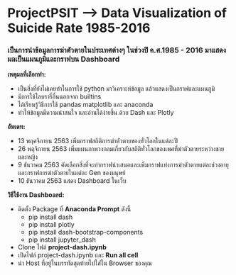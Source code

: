 # ProjectPSIT --> Data Visualization of Suicide Rate 1985-2016
### เป็นการนำข้อมูลการฆ่าตัวตายในประเทศต่างๆ ในช่วงปี ค.ศ.1985 - 2016 มาแสดงผลเป็นแผนภูมิและกราฟบน Dashboard

**เหตุผลที่เลือกทำ:**
* เป็นสิ่งที่ยังไม่เคยทําในการใช้ python มาวิเคราะห์ข้อมูล แล้วแสดงเป็นกราฟและแผนภูมิ
* มีการใช้ไลบรารี่อื่นนอกจาก builtins 
* ได้เรียนรู้วิธีการใช้ pandas matplotlib และ anaconda
* ทำให้ข้อมูลมีความน่าสนใจ และอ่านได้ง่ายขึ้น ด้วย Dash และ Plotly

**อัพเดท:**
* 13 พฤศจิกายน 2563 เพิ่มกราฟสถิติการฆ่าตัวตายของทั่วโลกในแต่ละปี
* 26 พฤจิกายน 2563 เพิ่มแผนภาพวงกลมเกี่ยวกับสถิติทั่วโลกของเพศที่ฆ่าตัวตายระหว่างชายและหญิง
* 9 ธันวาคม 2563 คัดเลือกสิ่งที่จะทำกราฟนำเสนอและเพิ่มกราฟแท่งการฆ่าตัวตายแต่ละช่วงอายุและกราฟการฆ่าตัวตายในแต่ละ Gen ของมนุษย์
* 10 ธันวาคม 2563 แสดง Dashboard ในเว็บ 

**วิธีใช้งาน Dashboard:**
* ติดตั้ง Package ที่ **Anaconda Prompt** ดังนี้
  * pip install dash
  * pip install plotly
  * pip install dash-bootstrap-components
  * pip install jupyter_dash
* Clone ไฟล์ **project-dash.ipynb**
* เปิดไฟล์ project-dash.ipynb และ **Run all cell**
* นำ Host ที่อยู่ในบรรทัดสุดท้ายไปใส่ใน Browser ของคุณ
